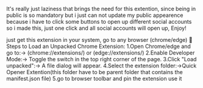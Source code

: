 It's really just laziness that brings the need for this extention, since being in public is so mandatory 
but i just can not update my public appearence because i have to click some buttons to open up different social accounts
so i made this, just one click and all social accounts will open up,
Enjoy!


just get this extension in your system, go to any browser (chrome/edge)
🔧 Steps to Load an Unpacked Chrome Extension:
1.Open Chrome/edge and go to:->  (chrome://extensions/) or (edge://extensions/)
2.Enable Developer Mode:-> Toggle the switch in the top right corner of the page.
3.Click "Load unpacked":-> A file dialog will appear.
4.Select the extension folder:->Quick Opener Extention(this folder have to be parent folder that contains the manifest.json file)
5.go to browser toolbar and pin the extension 
use it
